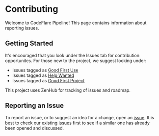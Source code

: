<!--
# Copyright IBM Corporation 2020,2021
#
# Licensed under the Apache License, Version 2.0 (the "License");
# you may not use this file except in compliance with the License.
# You may obtain a copy of the License at
#
#     http://www.apache.org/licenses/LICENSE-2.0
#
# Unless required by applicable law or agreed to in writing, software
# distributed under the License is distributed on an "AS IS" BASIS,
# WITHOUT WARRANTIES OR CONDITIONS OF ANY KIND, either express or implied.
# See the License for the specific language governing permissions and
# limitations under the License.
-->

# Contributing

Welcome to CodeFlare Pipeline! This page contains information about reporting issues.

## Getting Started

It's encouraged that you look under the Issues tab for contribution opportunites. For those new to the project, we suggest looking under:

- Issues tagged as [Good First Use](https://github.com/project-codeflare/codeflare/issues?q=is%3Aissue+is%3Aopen+sort%3Aupdated-desc+label%3A%22good+first+issue%22)
- Issues tagged as [Help Wanted](https://github.com/project-codeflare/codeflare/issues?q=is%3Aissue+is%3Aopen+sort%3Aupdated-desc+label%3A%22help+wanted%22)
- Issues tagged as [Good First Project](https://github.com/project-codeflare/codeflare//issues?q=is%3Aissue+is%3Aopen+label%3A%22good+first+project%22)

This project uses ZenHub for tracking of issues and roadmap.

## Reporting an Issue

To report an issue, or to suggest an idea for a change, open an [issue](../../issues/new). It is best to check our existing [issues](../../issues) first to see if a similar one has already been opened and discussed.